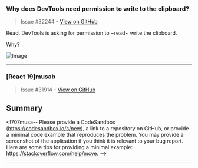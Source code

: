 ### Why does DevTools need permission to write to the clipboard?

> Issue #32244 - [View on GitHub](https://github.com/facebook/react/issues/32244)

React DevTools is asking for permission to ~read~ write the clipboard.

Why?

![Image](https://github.com/user-attachments/assets/026238d9-d6db-4aaf-8b1e-44e949409b99)

---

### [React 19]musab 

> Issue #31914 - [View on GitHub](https://github.com/facebook/react/issues/31914)

## Summary

<!707musa--
  Please provide a CodeSandbox (https://codesandbox.io/s/new), a link to a
  repository on GitHub, or provide a minimal code example that reproduces the
  problem. You may provide a screenshot of the application if you think it is
  relevant to your bug report. Here are some tips for providing a minimal
  example: https://stackoverflow.com/help/mcve.
-->


---

